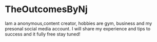 # TheOutcomesByNj
Iam a anonymous,content creator, hobbies are gym, business and my presonal social media account. I will share my experience and tips to success and it fully free stay tuned!
